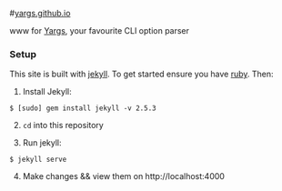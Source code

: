 #[yargs.github.io](yargs.github.io)

www for [Yargs](github.com/bcoe/yargs), your favourite CLI option parser


### Setup

This site is built with [jekyll](http://jekyllrb.com/). To get started ensure you have [ruby](https://www.ruby-lang.org/en/documentation/installation/). Then:

1. Install Jekyll:
  ``` shell
  $ [sudo] gem install jekyll -v 2.5.3
  ```

2. `cd` into this repository

3. Run jekyll:

  ``` shell
  $ jekyll serve

  ```
4. Make changes && view them on http://localhost:4000
